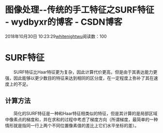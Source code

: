 # 图像处理--传统的手工特征之SURF特征 - wydbyxr的博客 - CSDN博客
2018年10月30日 10:23:29[whitenightwu](https://me.csdn.net/wydbyxr)阅读数：100
# SURF特征
  SURF特征比Haar特征更为复杂，因此计算代价更高，但是由于其表达能力更强，因此能够以更少数目的特征来达到相同的区分度，在一定程度上弥补了其在速度上的不足。
## 计算方法
  简化的SURF特征是一种和Haar特征相类似的特征，但是其计算的是局部区域中像素点的梯度和，并在求和的过程中考虑了梯度方向（所谓梯度，最简单的一种情形就是指同一行上两个不同位置像素值的差比上它们水平坐标的差）。
